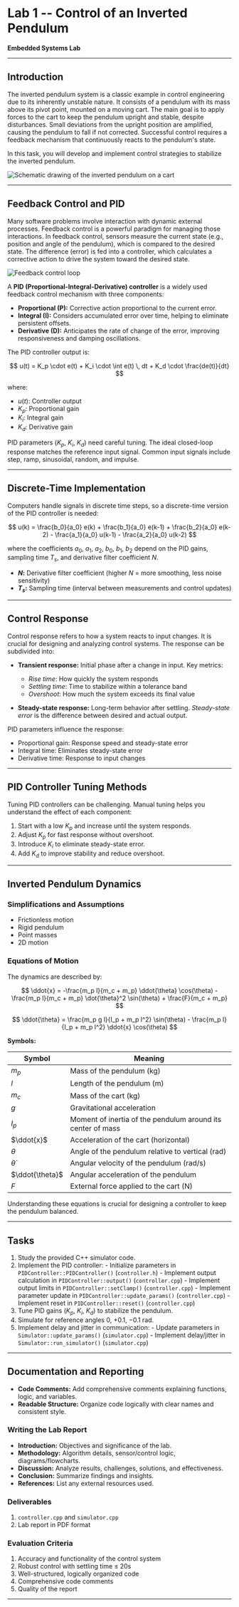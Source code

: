 # Lab 1 -- Control of an Inverted Pendulum

**Embedded Systems Lab**

---

## Introduction

The inverted pendulum system is a classic example in control engineering due to its inherently unstable nature. It consists of a pendulum with its mass above its pivot point, mounted on a moving cart. The main goal is to apply forces to the cart to keep the pendulum upright and stable, despite disturbances. Small deviations from the upright position are amplified, causing the pendulum to fall if not corrected. Successful control requires a feedback mechanism that continuously reacts to the pendulum's state.

In this task, you will develop and implement control strategies to stabilize the inverted pendulum.

![Schematic drawing of the inverted pendulum on a cart](images/Cart-pendulum.png)

---

## Feedback Control and PID

Many software problems involve interaction with dynamic external processes. Feedback control is a powerful paradigm for managing those interactions. In feedback control, sensors measure the current state (e.g., position and angle of the pendulum), which is compared to the desired state. The difference (error) is fed into a controller, which calculates a corrective action to drive the system toward the desired state.

![Feedback control loop](images/control-loop.png)

A **PID (Proportional-Integral-Derivative) controller** is a widely used feedback control mechanism with three components:

- **Proportional (P):** Corrective action proportional to the current error.
- **Integral (I):** Considers accumulated error over time, helping to eliminate persistent offsets.
- **Derivative (D):** Anticipates the rate of change of the error, improving responsiveness and damping oscillations.

The PID controller output is:

$$
u(t) = K_p \cdot e(t) + K_i \cdot \int e(t) \, dt + K_d \cdot \frac{de(t)}{dt}
$$

where:
- $u(t)$: Controller output
- $K_p$: Proportional gain
- $K_i$: Integral gain
- $K_d$: Derivative gain

PID parameters ($K_p$, $K_i$, $K_d$) need careful tuning. The ideal closed-loop response matches the reference input signal. Common input signals include step, ramp, sinusoidal, random, and impulse.

---

## Discrete-Time Implementation

Computers handle signals in discrete time steps, so a discrete-time version of the PID controller is needed:

$$
u(k) = \frac{b_0}{a_0} e(k) + \frac{b_1}{a_0} e(k-1) + \frac{b_2}{a_0} e(k-2) - \frac{a_1}{a_0} u(k-1) - \frac{a_2}{a_0} u(k-2)
$$

where the coefficients $a_0$, $a_1$, $a_2$, $b_0$, $b_1$, $b_2$ depend on the PID gains, sampling time $T_s$, and derivative filter coefficient $N$.

- **$N$:** Derivative filter coefficient (higher $N$ = more smoothing, less noise sensitivity)
- **$T_s$:** Sampling time (interval between measurements and control updates)

---

## Control Response

Control response refers to how a system reacts to input changes. It is crucial for designing and analyzing control systems. The response can be subdivided into:

- **Transient response:** Initial phase after a change in input. Key metrics:
    - *Rise time*: How quickly the system responds
    - *Settling time*: Time to stabilize within a tolerance band
    - *Overshoot*: How much the system exceeds its final value

- **Steady-state response:** Long-term behavior after settling. *Steady-state error* is the difference between desired and actual output.

PID parameters influence the response:
- Proportional gain: Response speed and steady-state error
- Integral time: Eliminates steady-state error
- Derivative time: Response to input changes

---

## PID Controller Tuning Methods

Tuning PID controllers can be challenging. Manual tuning helps you understand the effect of each component:

1. Start with a low $K_p$ and increase until the system responds.
2. Adjust $K_p$ for fast response without overshoot.
3. Introduce $K_i$ to eliminate steady-state error.
4. Add $K_d$ to improve stability and reduce overshoot.

---

## Inverted Pendulum Dynamics

### Simplifications and Assumptions

- Frictionless motion
- Rigid pendulum
- Point masses
- 2D motion

### Equations of Motion

The dynamics are described by:

$$
\ddot{x} = -\frac{m_p l}{m_c + m_p} \ddot{\theta} \cos(\theta) - \frac{m_p l}{m_c + m_p} \dot{\theta}^2 \sin(\theta) + \frac{F}{m_c + m_p}
$$

$$
\ddot{\theta} = \frac{m_p g l}{I_p + m_p l^2} \sin(\theta) - \frac{m_p l}{I_p + m_p l^2} \ddot{x} \cos(\theta)
$$

**Symbols:**

| Symbol         | Meaning                                                        |
|----------------|---------------------------------------------------------------|
| $m_p$          | Mass of the pendulum (kg)                                     |
| $l$            | Length of the pendulum (m)                                    |
| $m_c$          | Mass of the cart (kg)                                         |
| $g$            | Gravitational acceleration                                    |
| $I_p$          | Moment of inertia of the pendulum around its center of mass    |
| $\ddot{x}$     | Acceleration of the cart (horizontal)                         |
| $\theta$       | Angle of the pendulum relative to vertical (rad)              |
| $\dot{\theta}$ | Angular velocity of the pendulum (rad/s)                      |
| $\ddot{\theta}$| Angular acceleration of the pendulum                          |
| $F$            | External force applied to the cart (N)                        |

Understanding these equations is crucial for designing a controller to keep the pendulum balanced.

---

## Tasks

1. Study the provided C++ simulator code.
2. Implement the PID controller:
        - Initialize parameters in `PIDController::PIDController()` (`controller.h`)
        - Implement output calculation in `PIDController::output()` (`controller.cpp`)
        - Implement output limits in `PIDController::setClamp()` (`controller.cpp`)
        - Implement parameter update in `PIDController::update_params()` (`controller.cpp`)
        - Implement reset in `PIDController::reset()` (`controller.cpp`)
3. Tune PID gains ($K_p$, $K_i$, $K_d$) to stabilize the pendulum.
4. Simulate for reference angles $0$, $+0.1$, $-0.1$ rad.
5. Implement delay and jitter in communication:
        - Update parameters in `Simulator::update_params()` (`simulator.cpp`)
        - Implement delay/jitter in `Simulator::run_simulator()` (`simulator.cpp`)

---

## Documentation and Reporting

- **Code Comments:** Add comprehensive comments explaining functions, logic, and variables.
- **Readable Structure:** Organize code logically with clear names and consistent style.

### Writing the Lab Report

- **Introduction:** Objectives and significance of the lab.
- **Methodology:** Algorithm details, sensor/control logic, diagrams/flowcharts.
- **Discussion:** Analyze results, challenges, solutions, and effectiveness.
- **Conclusion:** Summarize findings and insights.
- **References:** List any external resources used.

### Deliverables

1. `controller.cpp` and `simulator.cpp`
2. Lab report in PDF format

### Evaluation Criteria

1. Accuracy and functionality of the control system
2. Robust control with settling time ≤ 20s
3. Well-structured, logically organized code
4. Comprehensive code comments
5. Quality of the report

---
